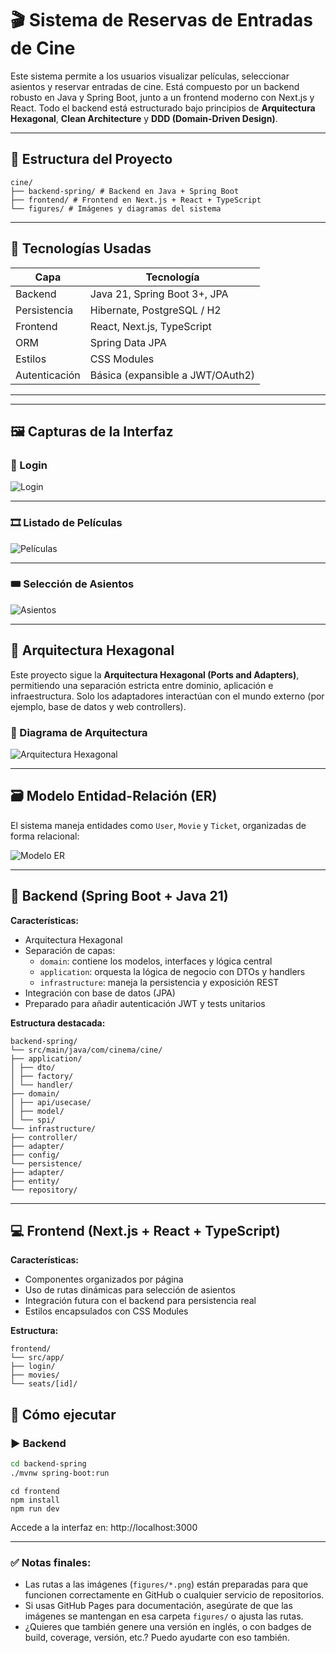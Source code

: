 # 🎬 Sistema de Reservas de Entradas de Cine

Este sistema permite a los usuarios visualizar películas, seleccionar asientos y reservar entradas de cine. Está compuesto por un backend robusto en Java y Spring Boot, junto a un frontend moderno con Next.js y React. Todo el backend está estructurado bajo principios de **Arquitectura Hexagonal**, **Clean Architecture** y **DDD (Domain-Driven Design)**.

---

## 📁 Estructura del Proyecto

```
cine/
├── backend-spring/ # Backend en Java + Spring Boot
├── frontend/ # Frontend en Next.js + React + TypeScript
└── figures/ # Imágenes y diagramas del sistema
```


---

## 🔧 Tecnologías Usadas

| Capa       | Tecnología                        |
|------------|-----------------------------------|
| Backend    | Java 21, Spring Boot 3+, JPA      |
| Persistencia | Hibernate, PostgreSQL / H2     |
| Frontend   | React, Next.js, TypeScript        |
| ORM        | Spring Data JPA                   |
| Estilos    | CSS Modules                       |
| Autenticación | Básica (expansible a JWT/OAuth2) |

---

---

## 🖼️ Capturas de la Interfaz

### 🔐 Login

![Login](figures/login.png)

---

### 🎞️ Listado de Películas

![Películas](figures/movies.png)

---

### 🎟️ Selección de Asientos

![Asientos](figures/seats.png)

---

## 📐 Arquitectura Hexagonal

Este proyecto sigue la **Arquitectura Hexagonal (Ports and Adapters)**, permitiendo una separación estricta entre dominio, aplicación e infraestructura. Solo los adaptadores interactúan con el mundo externo (por ejemplo, base de datos y web controllers).

### 📌 Diagrama de Arquitectura

![Arquitectura Hexagonal](figures/Hexagonal%20Arq.png)

---

## 🗃️ Modelo Entidad-Relación (ER)

El sistema maneja entidades como `User`, `Movie` y `Ticket`, organizadas de forma relacional:

![Modelo ER](figures/Cinema%20ER.png)

---

## 🧪 Backend (Spring Boot + Java 21)

**Características:**

- Arquitectura Hexagonal
- Separación de capas:
  - `domain`: contiene los modelos, interfaces y lógica central
  - `application`: orquesta la lógica de negocio con DTOs y handlers
  - `infrastructure`: maneja la persistencia y exposición REST
- Integración con base de datos (JPA)
- Preparado para añadir autenticación JWT y tests unitarios

**Estructura destacada:**
```
backend-spring/
└── src/main/java/com/cinema/cine/
├── application/
│ ├── dto/
│ ├── factory/
│ └── handler/
├── domain/
│ ├── api/usecase/
│ ├── model/
│ └── spi/
└── infrastructure/
├── controller/
├── adapter/
├── config/
└── persistence/
├── adapter/
├── entity/
└── repository/
```


---

## 💻 Frontend (Next.js + React + TypeScript)

**Características:**

- Componentes organizados por página
- Uso de rutas dinámicas para selección de asientos
- Integración futura con el backend para persistencia real
- Estilos encapsulados con CSS Modules

**Estructura:**

```
frontend/
└── src/app/
├── login/
├── movies/
└── seats/[id]/
```




## 🚀 Cómo ejecutar

### ▶ Backend

```bash
cd backend-spring
./mvnw spring-boot:run
```

```
cd frontend
npm install
npm run dev
```
Accede a la interfaz en: http://localhost:3000



---

### ✅ Notas finales:

- Las rutas a las imágenes (`figures/*.png`) están preparadas para que funcionen correctamente en GitHub o cualquier servicio de repositorios.
- Si usas GitHub Pages para documentación, asegúrate de que las imágenes se mantengan en esa carpeta `figures/` o ajusta las rutas.
- ¿Quieres que también genere una versión en inglés, o con badges de build, coverage, versión, etc.? Puedo ayudarte con eso también.
